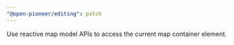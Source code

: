```yaml
---
"@open-pioneer/editing": patch
---
```


Use reactive map model APIs to access the current map container element.
